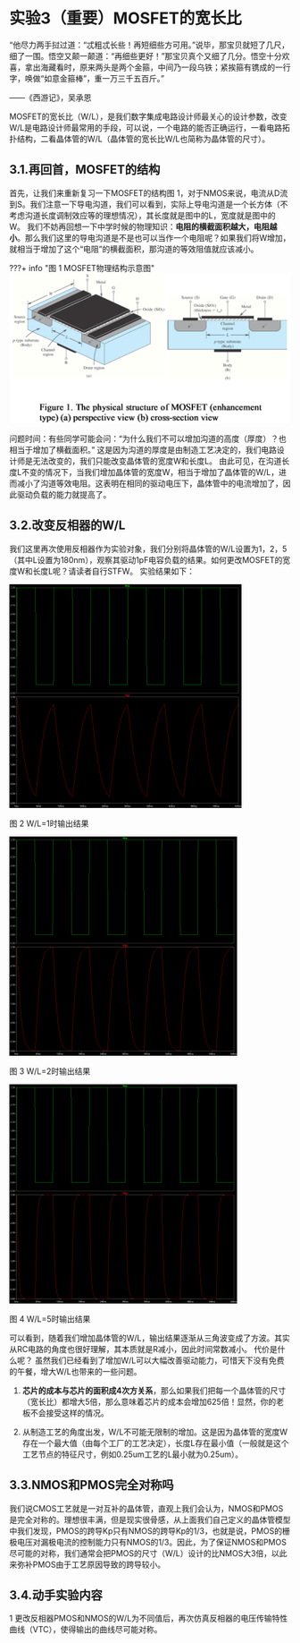 # 实验3（重要）MOSFET的宽长比
“他尽力两手挝过道：“忒粗忒长些！再短细些方可用。”说毕，那宝贝就短了几尺，细了一围。悟空又颠一颠道：“再细些更好！”那宝贝真个又细了几分。悟空十分欢喜，拿出海藏看时，原来两头是两个金箍，中间乃一段乌铁；紧挨箍有镌成的一行字，唤做“如意金箍棒”，重一万三千五百斤。”

——《西游记》，吴承恩

MOSFET的宽长比（W/L），是我们数字集成电路设计师最关心的设计参数，改变W/L是电路设计师最常用的手段，可以说，一个电路的能否正确运行，一看电路拓扑结构，二看晶体管的W/L（晶体管的宽长比W/L也简称为晶体管的尺寸）。
## 3.1.再回首，MOSFET的结构
首先，让我们来重新复习一下MOSFET的结构图 1，对于NMOS来说，电流从D流到S。我们注意一下导电沟道，我们可以看到，实际上导电沟道是一个长方体（不考虑沟道长度调制效应等的理想情况），其长度就是图中的L，宽度就是图中的W。
我们不妨再回想一下中学时候的物理知识：**电阻的横截面积越大，电阻越小**。那么我们这里的导电沟道是不是也可以当作一个电阻呢？如果我们将W增加，就相当于增加了这个“电阻”的横截面积，那沟道的等效阻值就应该减小。

???+ info "图 1 MOSFET物理结构示意图"
   ![](./图片/图片%201.png)

问题时间：有些同学可能会问：“为什么我们不可以增加沟道的高度（厚度）？也相当于增加了横截面积。”
这是因为沟道的厚度是由制造工艺决定的，我们电路设计师是无法改变的，我们只能改变晶体管的宽度W和长度L。
由此可见，在沟道长度L不变的情况下，当我们增加晶体管的宽度W，相当于增加了晶体管的W/L，进而减小了沟道等效电阻。这表明在相同的驱动电压下，晶体管中的电流增加了，因此驱动负载的能力就提高了。
## 3.2.改变反相器的W/L
我们这里再次使用反相器作为实验对象，我们分别将晶体管的W/L设置为1，2，5（其中L设置为180nm），观察其驱动1pF电容负载的结果。如何更改MOSFET的宽度W和长度L呢？请读者自行STFW。
实验结果如下：

![](./图片/图片%202.png)

图 2 W/L=1时输出结果

![](./图片/图片%203.png)	

图 3 W/L=2时输出结果	

![](./图片/图片%204.png)

图 4 W/L=5时输出结果

可以看到，随着我们增加晶体管的W/L，输出结果逐渐从三角波变成了方波。其实从RC电路的角度也很好理解，其本质就是R减小，因此时间常数减小。
代价是什么呢？
虽然我们已经看到了增加W/L可以大幅改善驱动能力，可惜天下没有免费的午餐，增大W/L也带来的一些问题。

1. **芯片的成本与芯片的面积成4次方关系**，那么如果我们把每一个晶体管的尺寸（宽长比）都增大5倍，那么意味着芯片的成本会增加625倍！显然，你的老板不会接受这样的情况。

2. 从制造工艺的角度出发，W/L不可能无限制的增加。这是因为晶体管的宽度W存在一个最大值（由每个工厂的工艺决定），长度L存在最小值（一般就是这个工艺节点的特征尺寸，例如0.25um工艺的L最小就为0.25um）。
   
## 3.3.NMOS和PMOS完全对称吗
我们说CMOS工艺就是一对互补的晶体管，直观上我们会认为，NMOS和PMOS是完全对称的。理想很丰满，但是现实很骨感，从上面我们自己定义的晶体管模型中我们发现，PMOS的跨导Kp只有NMOS的跨导Kp的1/3，也就是说，PMOS的栅极电压对漏极电流的控制能力只有NMOS的1/3。因此，为了保证NMOS和PMOS尽可能的对称，我们通常会把PMOS的尺寸（W/L）设计的比NMOS大3倍，以此来弥补PMOS由于工艺原因导致的跨导较小。
## 3.4.动手实验内容
1 更改反相器PMOS和NMOS的W/L为不同值后，再次仿真反相器的电压传输特性曲线（VTC），使得输出的曲线尽可能对称。
